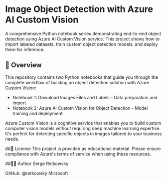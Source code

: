 # Image Object Detection with Azure AI Custom Vision

A comprehensive Python notebook series demonstrating end-to-end object detection using Azure AI Custom Vision service. This project shows how to import labeled datasets, train custom object detection models, and deploy them for inference.

## 🎯 Overview
This repository contains two Python notebooks that guide you through the complete workflow of building an object detection solution with Azure Custom Vision:

- Notebook 1: Download Images Files and Labels - Data preparation and import
- Notebook 2: Azure AI Custom Vision for Object Detection - Model training and deployment

Azure Custom Vision is a cognitive service that enables you to build custom computer vision models without requiring deep machine learning expertise. It's perfect for detecting specific objects in images tailored to your business needs.

##📄 License
This project is provided as educational material. Please ensure compliance with Azure's terms of service when using these resources.

##👨‍💻 Author
Serge Retkowsky

GitHub: @retkowsky
Microsoft
